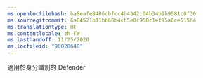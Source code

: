 ```yaml
---
ms.openlocfilehash: ba8eafe8486cbfcc4b4342c04b34b9b9581c0f36
ms.sourcegitcommit: 6a84521b11bb66b4cb5e0c958c1ef95a6ce51564
ms.translationtype: HT
ms.contentlocale: zh-TW
ms.lasthandoff: 11/25/2020
ms.locfileid: "96028648"
---
```

適用於身分識別的 Defender